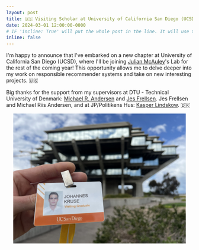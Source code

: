 ```yaml
---
layout: post
title: 🇺🇸 Visiting Scholar at University of California San Diego (UCSD)
date: 2024-03-01 12:00:00-0000
# IF 'incline: True' will put the whole post in the line. It will use the whole annoucement as 'title'.
inline: false
---
```


I'm happy to announce that I've embarked on a new chapter at University of California San Diego (UCSD), where I'll be joining [Julian McAuley](https://cseweb.ucsd.edu/~jmcauley/)'s Lab for the rest of the coming year! This opportunity allows me to delve deeper into my work on responsible recommender systems and take on new interesting projects. 🇺🇸

Big thanks for the support from my supervisors at DTU - Technical University of Denmark: 
[Michael R. Andersen](https://scholar.google.dk/citations?user=cOrfSmIAAAAJ&hl=en) and 
[Jes Frellsen](https://frellsen.org/). 
Jes Frellsen and Michael Riis Andersen, and at JP/Politikens Hus: [Kasper Lindskow](https://www.linkedin.com/in/kasper-lindskow-6bb2089/?originalSubdomain=dk). 🇩🇰

<div style="text-align: center;">
    <img src="/assets/img/ucsd_visiting_scholar.jpg" height="350">
</div>

